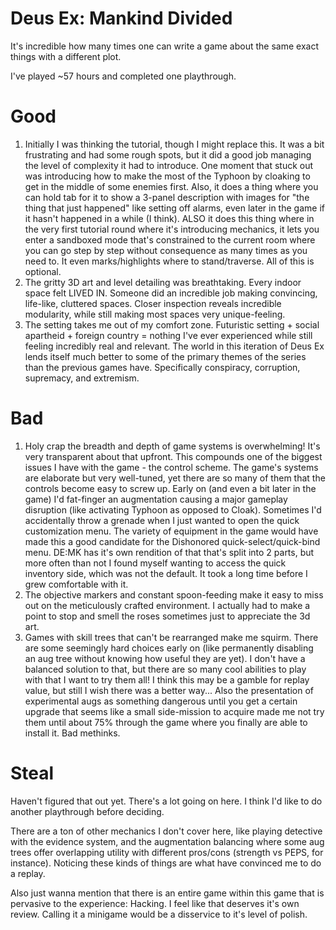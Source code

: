 # Deus Ex: Mankind Divided

It's incredible how many times one can write a game about the same exact things with a different plot.

I've played ~57 hours and completed one playthrough.

# Good
1. Initially I was thinking the tutorial, though I might replace this. It was a bit frustrating and had some rough spots, but it did a good job managing the level of complexity it had to introduce. One moment that stuck out was introducing how to make the most of the Typhoon by cloaking to get in the middle of some enemies first. Also, it does a thing where you can hold tab for it to show a 3-panel description with images for "the thing that just happened" like setting off alarms, even later in the game if it hasn't happened in a while (I think). ALSO it does this thing where in the very first tutorial round where it's introducing mechanics, it lets you enter a sandboxed mode that's constrained to the current room where you can go step by step without consequence as many times as you need to. It even marks/highlights where to stand/traverse. All of this is optional.
2. The gritty 3D art and level detailing was breathtaking. Every indoor space felt LIVED IN. Someone did an incredible job making convincing, life-like, cluttered spaces. Closer inspection reveals incredible modularity, while still making most spaces very unique-feeling.
3. The setting takes me out of my comfort zone. Futuristic setting + social apartheid + foreign country = nothing I've ever experienced while still feeling incredibly real and relevant. The world in this iteration of Deus Ex lends itself much better to some of the primary themes of the series than the previous games have. Specifically conspiracy, corruption, supremacy, and extremism.

# Bad
1. Holy crap the breadth and depth of game systems is overwhelming! It's very transparent about that upfront. This compounds one of the biggest issues I have with the game - the control scheme. The game's systems are elaborate but very well-tuned, yet there are so many of them that the controls become easy to screw up. Early on (and even a bit later in the game) I'd fat-finger an augmentation causing a major gameplay disruption (like activating Typhoon as opposed to Cloak). Sometimes I'd accidentally throw a grenade when I just wanted to open the quick customization menu. The variety of equipment in the game would have made this a good candidate for the Dishonored quick-select/quick-bind menu. DE:MK has it's own rendition of that that's split into 2 parts, but more often than not I found myself wanting to access the quick inventory side, which was not the default. It took a long time before I grew comfortable with it.
2. The objective markers and constant spoon-feeding make it easy to miss out on the meticulously crafted environment. I actually had to make a point to stop and smell the roses sometimes just to appreciate the 3d art.
3. Games with skill trees that can't be rearranged make me squirm. There are some seemingly hard choices early on (like permanently disabling an aug tree without knowing how useful they are yet). I don't have a balanced solution to that, but there are so many cool abilities to play with that I want to try them all! I think this may be a gamble for replay value, but still I wish there was a better way... Also the presentation of experimental augs as something dangerous until you get a certain upgrade that seems like a small side-mission to acquire made me not try them until about 75% through the game where you finally are able to install it. Bad methinks.

# Steal

Haven't figured that out yet. There's a lot going on here. I think I'd like to do another playthrough before deciding.

There are a ton of other mechanics I don't cover here, like playing detective with the evidence system, and the augmentation balancing where some aug trees offer overlapping utility with different pros/cons (strength vs PEPS, for instance). Noticing these kinds of things are what have convinced me to do a replay.

Also just wanna mention that there is an entire game within this game that is pervasive to the experience: Hacking. I feel like that deserves it's own review. Calling it a minigame would be a disservice to it's level of polish.
